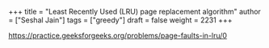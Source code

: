 +++
title = "Least Recently Used (LRU) page replacement algorithm"
author = ["Seshal Jain"]
tags = ["greedy"]
draft = false
weight = 2231
+++

<https://practice.geeksforgeeks.org/problems/page-faults-in-lru/0>

